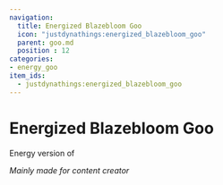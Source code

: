 ```yaml
---
navigation:
  title: Energized Blazebloom Goo
  icon: "justdynathings:energized_blazebloom_goo"
  parent: goo.md
  position : 12
categories:
- energy_goo
item_ids:
  - justdynathings:energized_blazebloom_goo
---
```


# Energized Blazebloom Goo

Energy version of <ItemLink id="justdirethings:gooblock_tier3"/>

<BlockImage id="justdynathings:energized_blazebloom_goo" scale="4.0" p:alive="false"/>
<BlockImage id="justdynathings:energized_blazebloom_goo" scale="4.0" p:alive="true"/>

*Mainly made for content creator*

<RecipeFor id="justdynathings:energized_blazebloom_goo" />